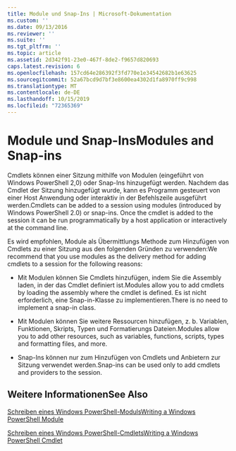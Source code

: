 ```yaml
---
title: Module und Snap-Ins | Microsoft-Dokumentation
ms.custom: ''
ms.date: 09/13/2016
ms.reviewer: ''
ms.suite: ''
ms.tgt_pltfrm: ''
ms.topic: article
ms.assetid: 2d342f91-23e0-467f-8de2-f9657d820693
caps.latest.revision: 6
ms.openlocfilehash: 157cd64e286392f3fd770e1e34542682b1e63625
ms.sourcegitcommit: 52a67bcd9d7bf3e8600ea4302d1fa8970ff9c998
ms.translationtype: MT
ms.contentlocale: de-DE
ms.lasthandoff: 10/15/2019
ms.locfileid: "72365369"
---
```

# <a name="modules-and-snap-ins"></a><span data-ttu-id="30258-102">Module und Snap-Ins</span><span class="sxs-lookup"><span data-stu-id="30258-102">Modules and Snap-ins</span></span>

<span data-ttu-id="30258-103">Cmdlets können einer Sitzung mithilfe von Modulen (eingeführt von Windows PowerShell 2,0) oder Snap-Ins hinzugefügt werden. Nachdem das Cmdlet der Sitzung hinzugefügt wurde, kann es Programm gesteuert von einer Host Anwendung oder interaktiv in der Befehlszeile ausgeführt werden.</span><span class="sxs-lookup"><span data-stu-id="30258-103">Cmdlets can be added to a session using modules (introduced by Windows PowerShell 2.0) or snap-ins. Once the cmdlet is added to the session it can be run programmatically by a host application or interactively at the command line.</span></span>

<span data-ttu-id="30258-104">Es wird empfohlen, Module als Übermittlungs Methode zum Hinzufügen von Cmdlets zu einer Sitzung aus den folgenden Gründen zu verwenden:</span><span class="sxs-lookup"><span data-stu-id="30258-104">We recommend that you use modules as the delivery method for adding cmdlets to a session for the following reasons:</span></span>

- <span data-ttu-id="30258-105">Mit Modulen können Sie Cmdlets hinzufügen, indem Sie die Assembly laden, in der das Cmdlet definiert ist.</span><span class="sxs-lookup"><span data-stu-id="30258-105">Modules allow you to add cmdlets by loading the assembly where the cmdlet is defined.</span></span> <span data-ttu-id="30258-106">Es ist nicht erforderlich, eine Snap-in-Klasse zu implementieren.</span><span class="sxs-lookup"><span data-stu-id="30258-106">There is no need to implement a snap-in class.</span></span>

- <span data-ttu-id="30258-107">Mit Modulen können Sie weitere Ressourcen hinzufügen, z. b. Variablen, Funktionen, Skripts, Typen und Formatierungs Dateien.</span><span class="sxs-lookup"><span data-stu-id="30258-107">Modules allow you to add other resources, such as variables, functions, scripts, types and formatting files, and more.</span></span>

- <span data-ttu-id="30258-108">Snap-Ins können nur zum Hinzufügen von Cmdlets und Anbietern zur Sitzung verwendet werden.</span><span class="sxs-lookup"><span data-stu-id="30258-108">Snap-ins can be used only to add cmdlets and providers to the session.</span></span>

## <a name="see-also"></a><span data-ttu-id="30258-109">Weitere Informationen</span><span class="sxs-lookup"><span data-stu-id="30258-109">See Also</span></span>

[<span data-ttu-id="30258-110">Schreiben eines Windows PowerShell-Moduls</span><span class="sxs-lookup"><span data-stu-id="30258-110">Writing a Windows PowerShell Module</span></span>](../module/writing-a-windows-powershell-module.md)

[<span data-ttu-id="30258-111">Schreiben eines Windows PowerShell-Cmdlets</span><span class="sxs-lookup"><span data-stu-id="30258-111">Writing a Windows PowerShell Cmdlet</span></span>](./writing-a-windows-powershell-cmdlet.md)
